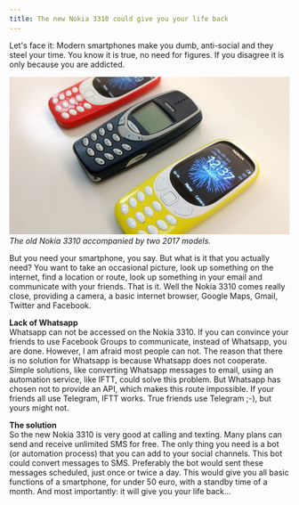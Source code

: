 ```yaml
---
title: The new Nokia 3310 could give you your life back
---
```



Let's face it: Modern smartphones make you dumb, anti-social and they steel your time. You know it is true, no need for figures. If you disagree it is only because you are addicted.

![](/uploads/versions/3310---x----830-467x---.jpeg)*The old Nokia 3310 accompanied by two 2017 models.*

But you need your smartphone, you say. But what is it that you actually need? You want to take an occasional picture, look up something on the internet, find a location or route, look up something in your email and communicate with your friends. That is it. Well the Nokia 3310 comes really close, providing a camera, a basic internet browser, Google Maps, Gmail, Twitter and Facebook.

**Lack of Whatsapp**<br>Whatsapp can not be accessed on the Nokia 3310. If you can convince your friends to use Facebook Groups to communicate, instead of Whatsapp, you are done. However, I am afraid most people can not. The reason that there is no solution for Whatsapp is because Whatsapp does not cooperate. Simple solutions, like converting Whatsapp messages to email, using an automation service, like IFTT, could solve this problem. But Whatsapp has chosen not to provide an API, which makes this route impossible. If your friends all use Telegram, IFTT works. True friends use Telegram ;-), but yours might not.

**The solution**<br>So the new Nokia 3310 is very good at calling and texting. Many plans can send and receive unlimited SMS for free. The only thing you need is a bot (or automation process) that you can add to your social channels. This bot could convert messages to SMS. Preferably the bot would sent these messages scheduled, just once or twice a day. This would give you all basic functions of a smartphone, for under 50 euro, with a standby time of a month. And most importantly: it will give you your life back…